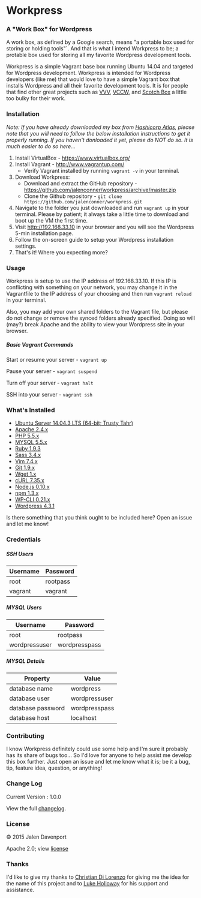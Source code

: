 # Workpress
### A "Work Box" for Wordpress
A work box, as defined by a Google search, means "a portable box used for storing or holding tools"`. And that is what I intend Workpress to be; a protable box used for storing all my favorite Wordpress development tools.

Workpress is a simple Vagrant base box running Ubuntu 14.04 and targeted for Wordpress development. Workpress is intended for Wordpress developers (like me) that would love to have a simple Vagrant box that installs Wordpress and all their favorite development tools. It is for people that find other great projects such as [VVV](https://github.com/Varying-Vagrant-Vagrants/VVV), [VCCW](https://github.com/vccw-team/vccw), and [Scotch Box](https://github.com/scotch-io/scotch-box) a little too bulky for their work.

### Installation
*Note: If you have already downloaded my box from [Hashicorp Atlas](https://atlas.hashicorp.com/jalenconner/boxes/workpress), please note that you will need to follow the below installation instructions to get it properly running. If you haven't donloaded it yet, please do NOT do so. It is much easier to do so here...*

1. Install VirtualBox - https://www.virtualbox.org/
1. Install Vagrant - http://www.vagrantup.com/
    * Verify Vagrant installed by running `vagrant -v` in your terminal.
1. Download Workpress:
    * Download and extract the GitHub repository - https://github.com/jalenconner/workpress/archive/master.zip
    * Clone the Github repository - `git clone https://github.com/jalenconner/workpress.git`
1. Navigate to the folder you just downloaded and run `vagrant up` in your terminal. Please by patient; it always take a little time to download and boot up the VM the first time.
1. Visit http://192.168.33.10 in your browser and you will see the Wordpress 5-min installation page.
1. Follow the on-screen guide to setup your Wordpress installation settings.
1. That's it! Where you expecting more?

### Usage
Workpress is setup to use the IP address of 192.168.33.10. If this IP is conflicting with something on your network, you may change it in the Vagrantfile to the IP address of your choosing and then run `vagrant reload` in your terminal.

Also, you may add your own shared folders to the Vagrant file, but please do not change or remove the synced folders already specified. Doing so will (may?) break Apache and the ability to view your Wordpress site in your browser.

##### Basic Vagrant Commands
Start or resume your server - `vagrant up`

Pause your server - `vagrant suspend`

Turn off your server - `vagrant halt`

SSH into your server - `vagrant ssh`

### What's Installed

* [Ubuntu Server 14.04.3 LTS (64-bit; Trusty Tahr)](http://www.ubuntu.com/server)
* [Apache 2.4.x](https://httpd.apache.org)
* [PHP 5.5.x](https://www.php.net/)
* [MYSQL 5.5.x](https://www.mysql.com)
* [Ruby 1.9.3](https://www.ruby-lang.org/en/)
* [Sass 3.4.x](http://sass-lang.com)
* [Vim 7.4.x](http://www.vim.org)
* [Git 1.9.x](https://git-scm.com)
* [Wget 1.x](https://www.gnu.org/s/wget/)
* [cURL 7.35.x](http://curl.haxx.se)
* [Node.js 0.10.x](https://nodejs.org/en/)
* [npm 1.3.x](https://www.npmjs.com)
* [WP-CLI 0.21.x](http://wp-cli.org)
* [Wordpress 4.3.1](https://wordpress.org)

Is there something that you think ought to be included here? Open an issue and let me know!

### Credentials
##### SSH Users
Username | Password
---------|---------
root | rootpass
vagrant | vagrant
##### MYSQL Users
Username | Password
---------|---------
root | rootpass
wordpressuser | wordpresspass
##### MYSQL Details
Property | Value
---------|------
database name | wordpress
database user | wordpressuser
database password | wordpresspass
database host | localhost

### Contributing
I know Workpress definitely could use some help and I'm sure it probably has its share of bugs too... So I'd love for anyone to help assist me develop this box further. Just open an issue and let me know what it is; be it a bug, tip, feature idea, question, or anything!

### Change Log
Current Version : 1.0.0

View the full [changelog](https://github.com/jalenconner/workpress/blob/master/CHANGELOG.md).

### License
© 2015 Jalen Davenport

Apache 2.0; view [license](https://github.com/jalenconner/workpress/blob/master/LICENSE)

### Thanks
I'd like to give my thanks to [Christian Di Lorenzo](https://github.com/rcdilorenzo) for giving me the idea for the name of this project and to [Luke Holloway](https://github.com/hollowaydesignfirm) for his support and assistance.
